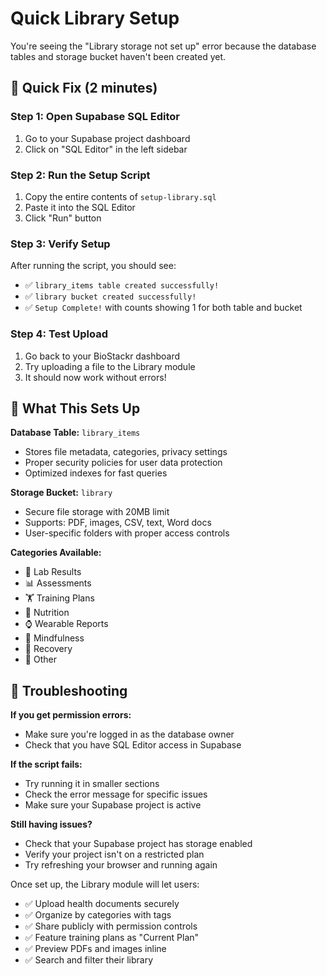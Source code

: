 # Quick Library Setup

You're seeing the "Library storage not set up" error because the database tables and storage bucket haven't been created yet.

## 🚀 Quick Fix (2 minutes)

### Step 1: Open Supabase SQL Editor
1. Go to your Supabase project dashboard
2. Click on "SQL Editor" in the left sidebar

### Step 2: Run the Setup Script
1. Copy the entire contents of `setup-library.sql` 
2. Paste it into the SQL Editor
3. Click "Run" button

### Step 3: Verify Setup
After running the script, you should see:
- ✅ `library_items table created successfully!`
- ✅ `library bucket created successfully!` 
- ✅ `Setup Complete!` with counts showing 1 for both table and bucket

### Step 4: Test Upload
1. Go back to your BioStackr dashboard
2. Try uploading a file to the Library module
3. It should now work without errors!

## 🎯 What This Sets Up

**Database Table:** `library_items`
- Stores file metadata, categories, privacy settings
- Proper security policies for user data protection
- Optimized indexes for fast queries

**Storage Bucket:** `library` 
- Secure file storage with 20MB limit
- Supports: PDF, images, CSV, text, Word docs
- User-specific folders with proper access controls

**Categories Available:**
- 🧪 Lab Results
- 📊 Assessments  
- 🏋️ Training Plans
- 🥗 Nutrition
- ⌚ Wearable Reports
- 🧘 Mindfulness
- 🛌 Recovery
- 📄 Other

## 🔧 Troubleshooting

**If you get permission errors:**
- Make sure you're logged in as the database owner
- Check that you have SQL Editor access in Supabase

**If the script fails:**
- Try running it in smaller sections
- Check the error message for specific issues
- Make sure your Supabase project is active

**Still having issues?**
- Check that your Supabase project has storage enabled
- Verify your project isn't on a restricted plan
- Try refreshing your browser and running again

Once set up, the Library module will let users:
- ✅ Upload health documents securely
- ✅ Organize by categories with tags
- ✅ Share publicly with permission controls
- ✅ Feature training plans as "Current Plan"
- ✅ Preview PDFs and images inline
- ✅ Search and filter their library
